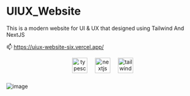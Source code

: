 # UIUX_Website
This is a modern website for UI &amp; UX that designed using Tailwind And NextJS

📫 https://uiux-website-six.vercel.app/

<div align="center">
  <img src="https://cdn.jsdelivr.net/gh/devicons/devicon/icons/typescript/typescript-original.svg" height="40" alt="typescript logo"  />
  <img width="12" />
  <img src="https://cdn.jsdelivr.net/gh/devicons/devicon/icons/nextjs/nextjs-original.svg" height="40" alt="nextjs logo"  />
  <img width="12" />
  <img src="https://cdn.jsdelivr.net/gh/devicons/devicon/icons/tailwindcss/tailwindcss-original-wordmark.svg" height="40" alt="tailwindcss logo"  />
</div>

###

![image](https://github.com/user-attachments/assets/3d974573-727c-43a4-b978-fd4442582743)
